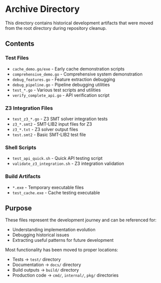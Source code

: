# Archive Directory

This directory contains historical development artifacts that were moved from the root directory during repository cleanup.

## Contents

### Test Files
- `cache_demo.go/exe` - Early cache demonstration scripts
- `comprehensive_demo.go` - Comprehensive system demonstration
- `debug_features.go` - Feature extraction debugging
- `debug_pipeline.go` - Pipeline debugging utilities
- `test_*.go` - Various test scripts and utilities
- `verify_complete_api.go` - API verification script

### Z3 Integration Files
- `test_z3_*.go` - Z3 SMT solver integration tests
- `z3_*.smt2` - SMT-LIB2 input files for Z3
- `z3_*.txt` - Z3 solver output files
- `test.smt2` - Basic SMT-LIB2 test file

### Shell Scripts
- `test_api_quick.sh` - Quick API testing script
- `validate_z3_integration.sh` - Z3 integration validation

### Build Artifacts
- `*.exe` - Temporary executable files
- `test_cache.exe` - Cache testing executable

## Purpose

These files represent the development journey and can be referenced for:
- Understanding implementation evolution
- Debugging historical issues
- Extracting useful patterns for future development

Most functionality has been moved to proper locations:
- Tests → `test/` directory
- Documentation → `docs/` directory  
- Build outputs → `build/` directory
- Production code → `cmd/`, `internal/`, `pkg/` directories
